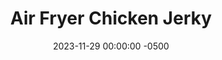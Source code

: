 ---
layout: post
title:  "Air Fryer Chicken Jerky"
date:   2023-11-29 00:00:00 -0500
categories: 
- Recipes
- Finger Foods
permalink: /recipes/chicken-jerky
image: /assets/Food/Finger Food/Jerky/jerky.jpg
ing: jerky-ing
facts: jerky-facts
Prep: 30
Rest: 
Cook: 60
Source1: https://airfryandeat.com/chicken-jerky-in-the-air-fryer/
Source2: 
whisk: https://s.samsungfood.com/bwfVe
tags: 
- beef jerkey
- air fryer
- dehydrate
- marinate
- soy sauce
- gochujang
- snack
- protein
- vic
Description: Chicken jerky is a great high protein snack, and it's way cheaper than buying beef jerky at the store (or use this to make beef jerky too). It's simple to do, just requiring an overnight marinate of thinly sliced chicken breasts, and a few hours of dehydrating. They're spicy, sweet, salty, healthy, and delicious.
Instructions: 
- Thinly slice the chicken, about 1/4 inch thick. Using slightly frozen chicken will make it easier to slice. Mix with the marinade, and let sit in the fridge overnight (covered if in a bowl, or seal the bag).  You can add 1 tbsp (16 g) gochjang into the marinade as well if you like<br><br>

- Remove the excess marinade and add to a parchment lined basket. Air fry at 370F for about 9-10 minutes, or until the chicken just reaches 165F. This is to ensure safety and that all salmonella is cooked off prior to dehydrating.<br><br>

- Switch your air fryer to dehydrate mode at 170F. Cook for an additional 3 hours (flipping halfway), or until you have your desired texture. Store in an air tight container in the fridge
---